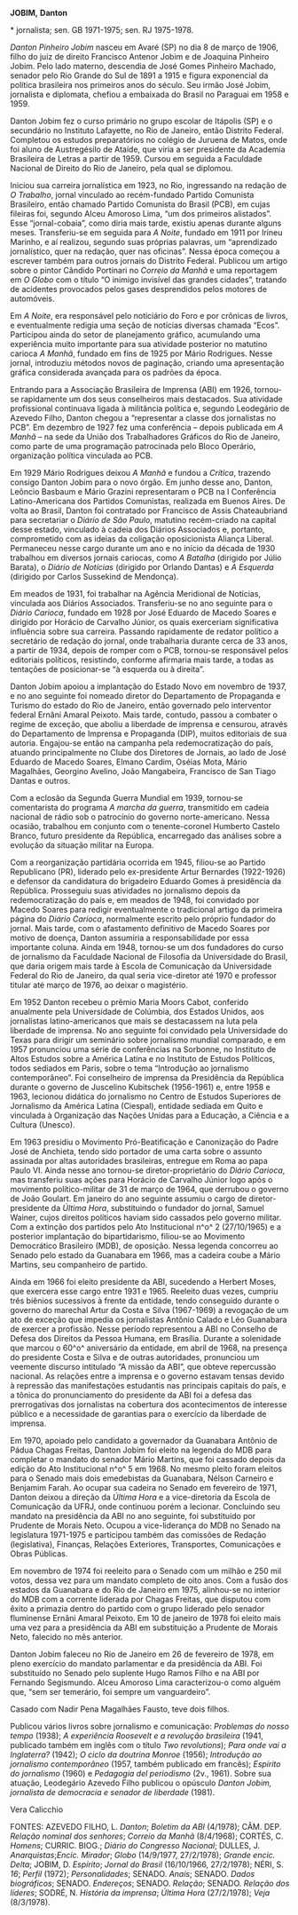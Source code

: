 **JOBIM,** **Danton**

\* jornalista; sen. GB 1971-1975; sen. RJ 1975-1978.

*Danton Pinheiro Jobim* nasceu em Avaré (SP) no dia 8 de março de 1906,
filho do juiz de direito Francisco Antenor Jobim e de Joaquina Pinheiro
Jobim. Pelo lado materno, descendia de José Gomes Pinheiro Machado,
senador pelo Rio Grande do Sul de 1891 a 1915 e figura exponencial da
política brasileira nos primeiros anos do século. Seu irmão José Jobim,
jornalista e diplomata, chefiou a embaixada do Brasil no Paraguai em
1958 e 1959.

Danton Jobim fez o curso primário no grupo escolar de Itápolis (SP) e o
secundário no Instituto Lafayette, no Rio de Janeiro, então Distrito
Federal. Completou os estudos preparatórios no colégio de Juruena de
Matos, onde foi aluno de Austregésilo de Ataíde, que viria a ser
presidente da Academia Brasileira de Letras a partir de 1959. Cursou em
seguida a Faculdade Nacional de Direito do Rio de Janeiro, pela qual se
diplomou.

Iniciou sua carreira jornalística em 1923, no Rio, ingressando na
redação de *O Trabalho*, jornal vinculado ao recém-fundado Partido
Comunista Brasileiro, então chamado Partido Comunista do Brasil (PCB),
em cujas fileiras foi, segundo Alceu Amoroso Lima, “um dos primeiros
alistados”. Esse “jornal-cobaia”, como diria mais tarde, existiu apenas
durante alguns meses. Transferiu-se em seguida para *A Noite*, fundado
em 1911 por Irineu Marinho, e aí realizou, segundo suas próprias
palavras, um “aprendizado jornalístico, quer na redação, quer nas
oficinas”. Nessa época começou a escrever também para outros jornais do
Distrito Federal. Publicou um artigo sobre o pintor Cândido Portinari no
*Correio da Manhã* e uma reportagem em *O Globo* com o título “O inimigo
invisível das grandes cidades”, tratando de acidentes provocados pelos
gases desprendidos pelos motores de automóveis.

Em *A Noite*, era responsável pelo noticiário do Foro e por crônicas de
livros, e eventualmente redigia uma seção de notícias diversas chamada
“Ecos”. Participou ainda do setor de planejamento gráfico, acumulando
uma experiência muito importante para sua atividade posterior no
matutino carioca *A Manhã*, fundado em fins de 1925 por Mário Rodrigues.
Nesse jornal, introduziu métodos novos de paginação, criando uma
apresentação gráfica considerada avançada para os padrões da época.

Entrando para a Associação Brasileira de Imprensa (ABI) em 1926,
tornou-se rapidamente um dos seus conselheiros mais destacados. Sua
atividade profissional continuava ligada à militância política e,
segundo Leodegário de Azevedo Filho, Danton chegou a “representar a
classe dos jornalistas no PCB”. Em dezembro de 1927 fez uma conferência
– depois publicada em *A Manhã* – na sede da União dos Trabalhadores
Gráficos do Rio de Janeiro, como parte de uma programação patrocinada
pelo Bloco Operário, organização política vinculada ao PCB.

Em 1929 Mário Rodrigues deixou *A Manhã* e fundou a *Crítica*, trazendo
consigo Danton Jobim para o novo órgão. Em junho desse ano, Danton,
Leôncio Basbaum e Mário Grazini representaram o PCB na I Conferência
Latino-Americana dos Partidos Comunistas, realizada em Buenos Aires. De
volta ao Brasil, Danton foi contratado por Francisco de Assis
Chateaubriand para secretariar o *Diário de São Paulo*, matutino
recém-criado na capital desse estado, vinculado à cadeia dos Diários
Associados e, portanto, comprometido com as ideias da coligação
oposicionista Aliança Liberal. Permaneceu nesse cargo durante um ano e
no início da década de 1930 trabalhou em diversos jornais cariocas, como
*A Batalha* (dirigido por Júlio Barata), o *Diário de Notícias*
(dirigido por Orlando Dantas) e *A Esquerda* (dirigido por Carlos
Sussekind de Mendonça).

Em meados de 1931, foi trabalhar na Agência Meridional de Notícias,
vinculada aos Diários Associados. Transferiu-se no ano seguinte para o
*Diário Carioca*, fundado em 1928 por José Eduardo de Macedo Soares e
dirigido por Horácio de Carvalho Júnior, os quais exerceriam
significativa influência sobre sua carreira. Passando rapidamente de
redator político a secretário de redação do jornal, onde trabalharia
durante cerca de 33 anos, a partir de 1934, depois de romper com o PCB,
tornou-se responsável pelos editoriais políticos, resistindo, conforme
afirmaria mais tarde, a todas as tentações de posicionar-se “à esquerda
ou à direita”.

Danton Jobim apoiou a implantação do Estado Novo em novembro de 1937, e
no ano seguinte foi nomeado diretor do Departamento de Propaganda e
Turismo do estado do Rio de Janeiro, então governado pelo interventor
federal Ernâni Amaral Peixoto. Mais tarde, contudo, passou a combater o
regime de exceção, que aboliu a liberdade de imprensa e censurou,
através do Departamento de Imprensa e Propaganda (DIP), muitos
editoriais de sua autoria. Engajou-se então na campanha pela
redemocratização do país, atuando principalmente no Clube dos Diretores
de Jornais, ao lado de José Eduardo de Macedo Soares, Elmano Cardim,
Oséias Mota, Mário Magalhães, Georgino Avelino, João Mangabeira,
Francisco de San Tiago Dantas e outros.

Com a eclosão da Segunda Guerra Mundial em 1939, tornou-se comentarista
do programa *A marcha da guerra*, transmitido em cadeia nacional de
rádio sob o patrocínio do governo norte-americano. Nessa ocasião,
trabalhou em conjunto com o tenente-coronel Humberto Castelo Branco,
futuro presidente da República, encarregado das análises sobre a
evolução da situação militar na Europa.

Com a reorganização partidária ocorrida em 1945, filiou-se ao Partido
Republicano (PR), liderado pelo ex-presidente Artur Bernardes
(1922-1926) e defensor da candidatura do brigadeiro Eduardo Gomes à
presidência da República. Prosseguiu suas atividades no jornalismo
depois da redemocratização do país e, em meados de 1948, foi convidado
por Macedo Soares para redigir eventualmente o tradicional artigo da
primeira página do *Diário Carioca*, normalmente escrito pelo próprio
fundador do jornal. Mais tarde, com o afastamento definitivo de Macedo
Soares por motivo de doença, Danton assumiria a responsabilidade por
essa importante coluna. Ainda em 1948, tornou-se um dos fundadores do
curso de jornalismo da Faculdade Nacional de Filosofia da Universidade
do Brasil, que daria origem mais tarde à Escola de Comunicação da
Universidade Federal do Rio de Janeiro, da qual seria vice-diretor até
1970 e professor titular até março de 1976, ao deixar o magistério.

Em 1952 Danton recebeu o prêmio Maria Moors Cabot, conferido anualmente
pela Universidade de Colúmbia, dos Estados Unidos, aos jornalistas
latino-americanos que mais se destacassem na luta pela liberdade de
imprensa. No ano seguinte foi convidado pela Universidade do Texas para
dirigir um seminário sobre jornalismo mundial comparado, e em 1957
pronunciou uma série de conferências na Sorbonne, no Instituto de Altos
Estudos sobre a América Latina e no Instituto de Estudos Políticos,
todos sediados em Paris, sobre o tema “Introdução ao jornalismo
contemporâneo”. Foi conselheiro de imprensa da Presidência da República
durante o governo de Juscelino Kubitschek (1956-1961) e, entre 1958 e
1963, lecionou didática do jornalismo no Centro de Estudos Superiores de
Jornalismo da América Latina (Ciespal), entidade sediada em Quito e
vinculada à Organização das Nações Unidas para a Educação, a Ciência e a
Cultura (Unesco).

Em 1963 presidiu o Movimento Pró-Beatificação e Canonização do Padre
José de Anchieta, tendo sido portador de uma carta sobre o assunto
assinada por altas autoridades brasileiras, entregue em Roma ao papa
Paulo VI. Ainda nesse ano tornou-se diretor-proprietário do *Diário
Carioca*, mas transferiu suas ações para Horácio de Carvalho Júnior logo
após o movimento político-militar de 31 de março de 1964, que derrubou o
governo de João Goulart. Em janeiro do ano seguinte assumiu o cargo de
diretor-presidente da *Última Hora*, substituindo o fundador do jornal,
Samuel Wainer, cujos direitos políticos haviam sido cassados pelo
governo militar. Com a extinção dos partidos pelo Ato Institucional n^o^
2 (27/10/1965) e a posterior implantação do bipartidarismo, filiou-se ao
Movimento Democrático Brasileiro (MDB), de oposição. Nessa legenda
concorreu ao Senado pelo estado da Guanabara em 1966, mas a cadeira
coube a Mário Martins, seu companheiro de partido.

Ainda em 1966 foi eleito presidente da ABI, sucedendo a Herbert Moses,
que exercera esse cargo entre 1931 e 1965. Reeleito duas vezes, cumpriu
três biênios sucessivos à frente da entidade, tendo conseguido durante o
governo do marechal Artur da Costa e Silva (1967-1969) a revogação de um
ato de exceção que impedia os jornalistas Antônio Calado e Léo Guanabara
de exercer a profissão. Nesse período representou a ABI no Conselho de
Defesa dos Direitos da Pessoa Humana, em Brasília. Durante a solenidade
que marcou o 60^o^ aniversário da entidade, em abril de 1968, na
presença do presidente Costa e Silva e de outras autoridades, pronunciou
um veemente discurso intitulado “A missão da ABI”, que obteve
repercussão nacional. As relações entre a imprensa e o governo estavam
tensas devido à repressão das manifestações estudantis nas principais
capitais do país, e a tônica do pronunciamento do presidente da ABI foi
a defesa das prerrogativas dos jornalistas na cobertura dos
acontecimentos de interesse público e a necessidade de garantias para o
exercício da liberdade de imprensa.

Em 1970, apoiado pelo candidato a governador da Guanabara Antônio de
Pádua Chagas Freitas, Danton Jobim foi eleito na legenda do MDB para
completar o mandato do senador Mário Martins, que foi cassado depois da
edição do Ato Institucional n^o^ 5 em 1968. No mesmo pleito foram
eleitos para o Senado mais dois emedebistas da Guanabara, Nélson
Carneiro e Benjamim Farah. Ao ocupar sua cadeira no Senado em fevereiro
de 1971, Danton deixou a direção da *Última Hora* e a vice-diretoria da
Escola de Comunicação da UFRJ, onde continuou porém a lecionar.
Concluindo seu mandato na presidência da ABI no ano seguinte, foi
substituído por Prudente de Morais Neto. Ocupou a vice-liderança do MDB
no Senado na legislatura 1971-1975 e participou também das comissões de
Redação (legislativa), Finanças, Relações Exteriores, Transportes,
Comunicações e Obras Públicas.

Em novembro de 1974 foi reeleito para o Senado com um milhão e 250 mil
votos, dessa vez para um mandato completo de oito anos. Com a fusão dos
estados da Guanabara e do Rio de Janeiro em 1975, alinhou-se no interior
do MDB com a corrente liderada por Chagas Freitas, que disputou com
êxito a primazia dentro do partido com o grupo liderado pelo senador
fluminense Ernâni Amaral Peixoto. Em 10 de janeiro de 1978 foi eleito
mais uma vez para a presidência da ABI em substituição a Prudente de
Morais Neto, falecido no mês anterior.

Danton Jobim faleceu no Rio de Janeiro em 26 de fevereiro de 1978, em
pleno exercício do mandato parlamentar e da presidência da ABI. Foi
substituído no Senado pelo suplente Hugo Ramos Filho e na ABI por
Fernando Segismundo. Alceu Amoroso Lima caracterizou-o como alguém que,
“sem ser temerário, foi sempre um vanguardeiro”.

Casado com Nadir Pena Magalhães Fausto, teve dois filhos.

Publicou vários livros sobre jornalismo e comunicação: *Problemas do
nosso tempo* (1938); *A experiência Roosevelt e a revolução brasileira*
(1941, publicado também em inglês com o título *Two revolutions*); *Para
onde vai a Inglaterra?* (1942); *O ciclo da doutrina Monroe* (1956);
*Introdução ao jornalismo contemporâneo* (1957, também publicado em
francês); *Espírito do jornalismo* (1960) e *Pedagogia del periodismo*
(2v., 1961). Sobre sua atuação, Leodegário Azevedo Filho publicou o
opúsculo *Danton Jobim, jornalista de democracia e senador de liberdade*
(1981).

Vera Calicchio

FONTES: AZEVEDO FILHO, L. *Danton*; *Boletim da ABI* (4/1978); CÂM. DEP.
*Relação nominal dos senhores*; *Correio da Manhã* (8/4/1968); CORTÉS,
C. *Homens*; CURRIC. BIOG.; *Diário do Congresso Nacional*; DULLES, J.
*Anarquistas*;*Encic. Mirador*; *Globo* (14/9/1977, 27/2/1978); *Grande
encic. Delta*; JOBIM, D. *Espírito*; *Jornal do Brasil* (16/10/1966,
27/2/1978); NÉRI, S. *16*; *Perfil* (1972); *Personalidades*; SENADO.
*Anais*; SENADO. *Dados biográficos*; SENADO. *Endereços*; SENADO.
*Relação*; SENADO. *Relação dos líderes*; SODRÉ, N. *História da
imprensa*; *Última Hora* (27/2/1978); *Veja* (8/3/1978).
